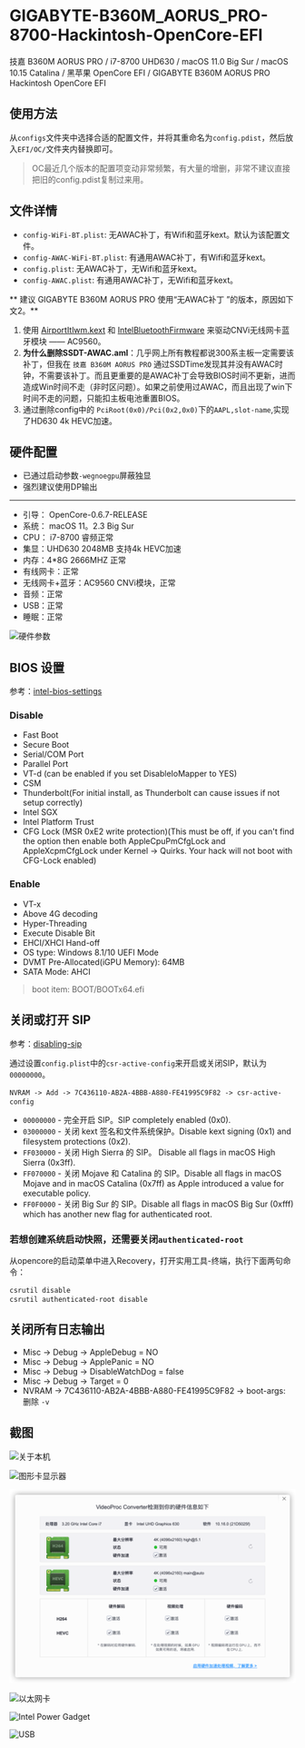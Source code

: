 # GIGABYTE-B360M_AORUS_PRO-8700-Hackintosh-OpenCore-EFI

技嘉 B360M AORUS PRO / i7-8700 UHD630 / macOS 11.0 Big Sur / macOS 10.15 Catalina / 黑苹果 OpenCore EFI / GIGABYTE B360M AORUS PRO Hackintosh OpenCore EFI

## 使用方法
从`configs`文件夹中选择合适的配置文件，并将其重命名为`config.pdist`，然后放入`EFI/OC/`文件夹内替换即可。

> OC最近几个版本的配置项变动非常频繁，有大量的增删，非常不建议直接把旧的config.pdist复制过来用。

## 文件详情

- `config-WiFi-BT.plist`: 无AWAC补丁，有Wifi和蓝牙kext。默认为该配置文件。
- `config-AWAC-WiFi-BT.plist`: 有通用AWAC补丁，有Wifi和蓝牙kext。
- `config.plist`: 无AWAC补丁，无Wifi和蓝牙kext。
- `config-AWAC.plist`: 有通用AWAC补丁，无Wifi和蓝牙kext。

** 建议 GIGABYTE B360M AORUS PRO 使用“无AWAC补丁 ”的版本，原因如下文2。**

1. 使用 [AirportItlwm.kext](https://github.com/OpenIntelWireless/itlwm) 和 [IntelBluetoothFirmware](https://github.com/OpenIntelWireless/IntelBluetoothFirmware) 来驱动CNVi无线网卡蓝牙模块 —— AC9560。
2. **为什么删除SSDT-AWAC.aml**：几乎网上所有教程都说300系主板一定需要该补丁，但我在 `技嘉 B360M AORUS PRO` 通过SSDTime发现其并没有AWAC时钟，不需要该补丁。而且更重要的是AWAC补丁会导致BIOS时间不更新，进而造成Win时间不走（非时区问题）。如果之前使用过AWAC，而且出现了win下时间不走的问题，只能扣主板电池重置BIOS。
3. 通过删除config中的 `PciRoot(0x0)/Pci(0x2,0x0)`下的`AAPL,slot-name`,实现了HD630 4k HEVC加速。

## 硬件配置

- 已通过启动参数`-wegnoegpu`屏蔽独显
- 强烈建议使用DP输出

---

- 引导： OpenCore-0.6.7-RELEASE
- 系统： macOS 11。2.3 Big Sur
- CPU： i7-8700 睿频正常
- 集显：UHD630 2048MB 支持4k HEVC加速
- 内存：4*8G 2666MHZ 正常
- 有线网卡：正常
- 无线网卡+蓝牙：AC9560 CNVi模块，正常
- 音频：正常
- USB：正常
- 睡眠：正常

![硬件参数](readme_images/硬件参数.png)

## BIOS 设置

参考：[intel-bios-settings](https://dortania.github.io/OpenCore-Install-Guide/config.plist/coffee-lake.html#intel-bios-settings)

### Disable

- Fast Boot
- Secure Boot
- Serial/COM Port
- Parallel Port
- VT-d (can be enabled if you set DisableIoMapper to YES)
- CSM
- Thunderbolt(For initial install, as Thunderbolt can cause issues if not setup correctly)
- Intel SGX
- Intel Platform Trust
- CFG Lock (MSR 0xE2 write protection)(This must be off, if you can't find the option then enable both AppleCpuPmCfgLock and AppleXcpmCfgLock under Kernel -> Quirks. Your hack will not boot with CFG-Lock enabled)

### Enable

- VT-x
- Above 4G decoding
- Hyper-Threading
- Execute Disable Bit
- EHCI/XHCI Hand-off
- OS type: Windows 8.1/10 UEFI Mode
- DVMT Pre-Allocated(iGPU Memory): 64MB
- SATA Mode: AHCI

> boot item: BOOT/BOOTx64.efi

## 关闭或打开 SIP

参考：[disabling-sip](https://dortania.github.io/OpenCore-Install-Guide/troubleshooting/extended/post-issues.html#disabling-sip)

通过设置`config.plist`中的`csr-active-config`来开启或关闭SIP，默认为`00000000`。

```shell
NVRAM -> Add -> 7C436110-AB2A-4BBB-A880-FE41995C9F82 -> csr-active-config
```

- `00000000` - 完全开启 SIP。SIP completely enabled (0x0).
- `03000000` - 关闭 kext 签名和文件系统保护。Disable kext signing (0x1) and filesystem protections (0x2).
- `FF030000` - 关闭 High Sierra 的 SIP。 Disable all flags in macOS High Sierra (0x3ff).
- `FF070000` - 关闭 Mojave 和 Catalina 的 SIP。Disable all flags in macOS Mojave and in macOS Catalina (0x7ff) as Apple introduced a value for executable policy.
- `FF0F0000` - 关闭 Big Sur 的 SIP。Disable all flags in macOS Big Sur (0xfff) which has another new flag for authenticated root.

### 若想创建系统启动快照，还需要关闭`authenticated-root`

从opencore的启动菜单中进入Recovery，打开实用工具-终端，执行下面两句命令：

```shell
csrutil disable
csrutil authenticated-root disable
```

## 关闭所有日志输出

- Misc -> Debug -> AppleDebug = NO
- Misc -> Debug -> ApplePanic = NO
- Misc -> Debug -> DisableWatchDog = false
- Misc -> Debug -> Target = 0
- NVRAM -> 7C436110-AB2A-4BBB-A880-FE41995C9F82 -> boot-args: 删除 `-v`

## 截图

![关于本机](images/../readme_images/关于本机.png)

![图形卡显示器](images/../readme_images/图形卡显示器.png)

![UHD630 4K HEVC](images/../readme_images/UHD630%204K%20HEVC.png)

![以太网卡](images/../readme_images/网络.png)

![Intel Power Gadget](images/../readme_images/Intel%20Power%20Gadget.png)

![USB](images/../readme_images/USB.png)
